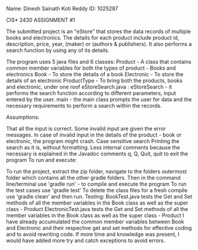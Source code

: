 Name: Dinesh Sainath Koti Reddy ID: 1025287

CIS* 2430 ASSIGNMENT #1

The submitted project is an "eStore" that stores the data records of multiple books and electronics. The details for each product include product id, description, price, year, (maker) or (authors & publishers). It also performs a search function by using any of its details.

The program uses 5 java files and 6 classes: Product - A class that contains common member variables for both the types of product - Books and electronics Book - To store the details of a book Electronic - To store the details of an electronic ProductType - To bring both the products, books and electronic, under one roof eStoreSearch.java : eStoreSearch - it performs the search function according to different parameters, input entered by the user. main - the main class prompts the user for data and the necessary requirements to perform a search within the records.

Assumptions:

That all the input is correct. Some invalid input are given the error messages.
In case of invalid input in the details of the product - book or electronic, the program might crash.
Case sensitive search
Printing the search as it is, without formatting.
Less internal comments because the necessary is explained in the Javadoc comments
q, Q, Quit, quit to exit the program
To run and execute:

To run the project, extract the zip folder, navigate to the folders outermost folder which contains all the other gradle folders. Then in the command line/terminal use 'gradle run' - to compile and execute the program
To run the test cases use 'gradle test'
To delete the class files for a fresh compile use 'gradle clean' and then run. Testing: BookTest.java tests the Get and Set methods of all the member variables in the Book class as well as the super class - Product ElectronicTest.java tests the Get and Set methods of all the member variables in the Book class as well as the super class - Product
I have already accumulated the common member variables between Book and Electronic and their respective get and set methods for effective coding and to avoid rewriting code. If more time and knowledge was present, I would have added more try and catch exceptions to avoid errors.
